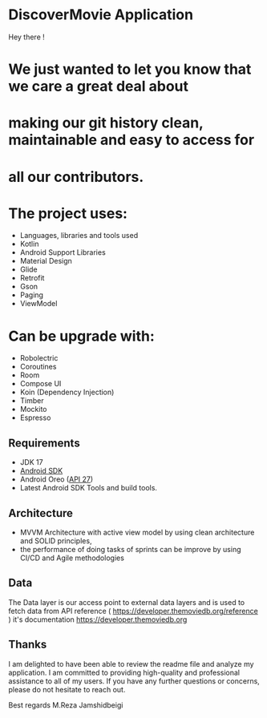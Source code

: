 # DiscoverMovie Application
Hey there !
# We just wanted to let you know that we care a great deal about
# making our git history clean, maintainable and easy to access for
# all our contributors.
# The project uses:

*  Languages, libraries and tools used
*  Kotlin
*  Android Support Libraries
*  Material Design
*  Glide
*  Retrofit
*  Gson
*  Paging
*  ViewModel

# Can be upgrade with:

*  Robolectric
*  Coroutines
*  Room
*  Compose UI
*  Koin (Dependency Injection)
*  Timber
*  Mockito
*  Espresso

## Requirements

* JDK 17
* [Android SDK](https://developer.android.com/studio/index.html)
* Android Oreo ([API 27](https://developer.android.com/preview/api-overview.html))
* Latest Android SDK Tools and build tools.

## Architecture

*  MVVM Architecture with active view model by using clean architecture and SOLID principles,
* the performance of doing tasks of sprints can be improve by using CI/CD and Agile methodologies

## Data

The Data layer is our access point to external data layers and is used to fetch data from API reference ( https://developer.themoviedb.org/reference )
it's documentation https://developer.themoviedb.org

## Thanks
I am delighted to have been able to review the readme file and analyze my application.
I am committed to providing high-quality and professional assistance to all of my users.
If you have any further questions or concerns, please do not hesitate to reach out.

Best regards
M.Reza Jamshidbeigi



